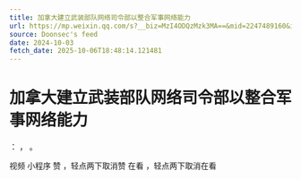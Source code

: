 ```yaml
---
title: 加拿大建立武装部队网络司令部以整合军事网络能力
url: https://mp.weixin.qq.com/s?__biz=MzI4ODQzMzk3MA==&mid=2247489160&idx=1&sn=25ca5984afc06a16cce81297eeed6ec3
source: Doonsec's feed
date: 2024-10-03
fetch_date: 2025-10-06T18:48:14.121481
---
```


# 加拿大建立武装部队网络司令部以整合军事网络能力

：
，
。

视频
小程序
赞
，轻点两下取消赞
在看
，轻点两下取消在看